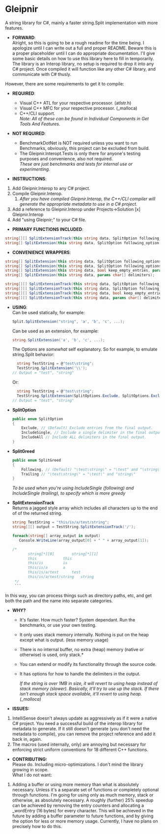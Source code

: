 # Gleipnir
A string library for C#, mainly a faster string.Split implementation with more features.

- **FORWARD**:  
Alright, so this is going to be a rough readme for the time being.  I apologize until I can write out a full and proper README. Beware this is a proper placeholder until I can do appropriate documentation. I'll give some basic details on how to use this library here to fill in temporarily. The library is an Interop library, no setup is required to drop it into any C# project.  Once compiled it will function like any other C# library, and communicate with C# thusly.

However, there are some requirements to get it to compile:

- **REQUIRED**:
    * Visual C++ ATL for your respective processor. (atlstr.h)
    * Visual C++ MFC for your respective processor. (_malloca)
    * C++/CLI support.  
      *Note: All of these can be found in Individual Components in Get Tools And Features.*

- **NOT REQUIRED**:
    * BenchmarkDotNet is NOT required unless you want to run Benchmarks, obviously, this project can be excluded from build.
    * The Gleipnir.Interopt.Tests is only there for anyone's testing purposes and convenience, also not required.  
      *These are just benchmarks and tests for internal use or experimenting.*


- **INSTRUCTIONS**:
1.  Add Gleipnir.Interop to any C# project.
1.  Compile Gleipnir.Interop.
    1.  *After you have compiled Gleipnir.Interop, the C++/CLI compiler will generate the appropriate metadata to use in a C# project.*
1.  Add a reference to Gleipnir.Interop under Projects->Solution [x] Gleipnir.Interop
1.  Add "using Gleipnir;" to your C# file.


- **PRIMARY FUNCTIONS INCLUDED**:
```C#
string[][] SplitExtensionTrack(this string data, SplitOption following_option, SplitOption trailing_option, bool keep_empty_entries, SplitGreed greed, params char[] delimiters);
string[] SplitExtension(this string data, SplitOption following_option, SplitOption trailing_option, bool keep_empty_entries, SplitGreed greed, params char[] delimiters);
```

- **CONVENIENCE WRAPPERS**:
```C#
string[] SplitExtension(this string data, SplitOption following_options, SplitOption trailing_options, bool keep_empty_entries, params char[] delimiters);
string[] SplitExtension(this string data, SplitOption following_options, SplitOption trailing_options, params char[] delimiters);
string[] SplitExtension(this string data, bool keep_empty_entries, params char[] delimiters);
string[] SplitExtension(this string data, params char[] delimiters);

string[][] SplitExtensionTrack(this string data, SplitOption following_option, SplitOption trailing_option, bool keep_empty_entries, params char[] delimiters);
string[][] SplitExtensionTrack(this string data, SplitOption following_option, SplitOption trailing_option, params char[] delimiters);
string[][] SplitExtensionTrack(this string data, bool keep_empty_entries, params char[] delimiters);
string[][] SplitExtensionTrack(this string data, params char[] delimiters);
```

- **USING**:  
    Can be used statically, for example:
    ```C#
    Split.SplitExtension("string", 'a', 'b', 'c', ...);
    ```
    
    Can be used as an extension, for example:
    ```C#
    string.SplitExtension('a', 'b', 'c', ...);
    ```
    
    The Options are *somewhat* self explanatory.
    So for example, to emulate string.Split behavior:
    ```C#
      string TestString = @"test\string";
      TestString.SplitExtension('\\');
    // Output = "test", "string"
    ```
    Or:
    ```C#
      string TestString = @"test\string";
      TestString.SplitExtension(SplitOptions.Exclude, SplitOptions.Exclude, false, '\\');
    // Output = "test", "string"
    ```
- **SplitOption**
    ```C#
    public enum SplitOption
    {
        Exclude, // (Default) Exclude entries from the final output.
        IncludeSingle, // Include a single delimiter in the final output.
        IncludeAll // Include ALL delimiters in the final output.
    }  
    ```

- **SplitGreed**
    ```C#
    public enum SplitGreed
    {
        Following, // (Default) "\test\string\" = "\test" and "\string\"
        Trailing // "\test\string\" = "\test\" and "string\"
    }  
    ```
    *To be used when you're using IncludeSingle (following) and IncludeSingle (trailing), to specify which is more greedy*
    
- **SplitExtensionTrack**  
    Returns a jagged style array which includes all characters up to the end of of the returned string.
     
     ```C#
     string TestString = "this/is/a/test/string";
     string[][] output = TestString.SplitExtensionTrack('/');
     
     foreach(string[] array_output in output)
        Console.WriteLine(array_output[0] + " " + array_output[1]);
     
     /*
			string[*][0]		string[*][1]
			this			this
			this/is			is
			this/is/a		a
			this/is/a/test		test
			this/is/a/test/string	string
      */  
      ```    
In this way, you can process things such as directory paths, etc, and get both the path and the name into separate categories.
    
- **WHY?**
    *  It's faster.  How much faster?  System dependant.  Run the benchmarks, or use your own testing.
    *  It only uses stack memory internally.  Nothing is put on the heap except what is output. (less memory usage)
    *  There is no internal buffer, no extra (heap) memory (native or otherwise) is used, only stack.*
    *  You can extend or modify its functionality through the source code.
    *  It has options for how to handle the delimiters in the output.  
    
        *If the string is over 1MB in size, it will revert to using heap instead of stack memory (slower).  Basically, it'll try to use up the stack.  If there isn't enough stack space available, it'll revert to using heap. (_malloca)*

- **ISSUES:**
1.  IntelliSense doesn't always update as aggressively as if it were a native C# project.  You need a successful build of the interop library for metadata to generate.  If it still doesn't generate (you don't need the metadata to compile), you can remove the project reference and add it back in, again.
1.  The macros (used internally, only) are annoying but necessary for enforcing strict uniform conventions for 18 different C++ functions.

- **CONTRIBUTING:**  
Please do.  Including micro-optimizations. I don't mind the library growing in scope.  
What I do not want:
1. Adding a buffer or using more memory than what is absolutely necessary.  Unless it's a separate set of functions or completely optional through functions.  I'm going for using only as much memory, stack or otherwise, as absolutely necessary.  A roughly (further) 25% speedup can be achieved by removing the entry counters and allocating a _wordEntry (16 bytes) for every character.  This will be achieved in the future by adding a buffer parameter to future functions, and by giving the option for less or more memory usage.  Currently, I have no plans on precisely how to do this.